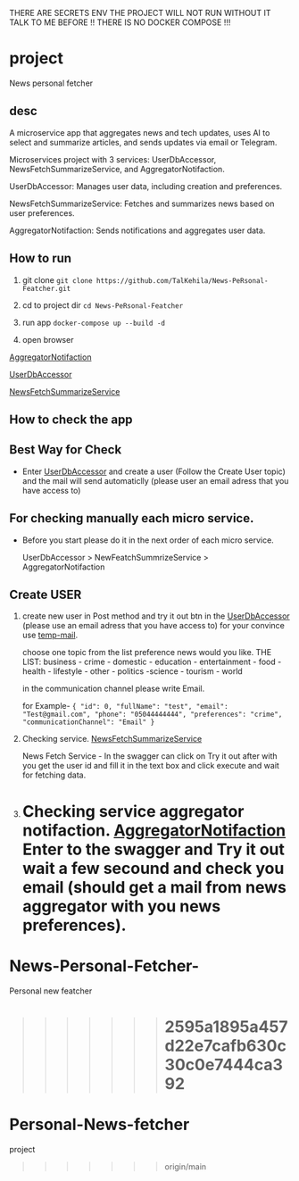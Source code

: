 THERE ARE SECRETS ENV THE PROJECT WILL NOT RUN WITHOUT IT TALK TO ME BEFORE !! THERE IS NO DOCKER COMPOSE !!! 

# project

News personal fetcher

## desc

A microservice app that aggregates news and tech updates, uses AI to select and summarize articles, and sends updates via email or Telegram.

Microservices project with 3 services: UserDbAccessor, NewsFetchSummarizeService, and AggregatorNotifaction.

UserDbAccessor: Manages user data, including creation and preferences.

NewsFetchSummarizeService: Fetches and summarizes news based on user preferences.

AggregatorNotifaction: Sends notifications and aggregates user data.

## How to run

1. git clone
   `git clone https://github.com/TalKehila/News-PeRsonal-Featcher.git`

2. cd to project dir
   `cd News-PeRsonal-Featcher`

3. run app
   `docker-compose up --build -d`

4. open browser

[AggregatorNotifaction](http://127.0.0.1:8082/swagger)

[UserDbAccessor](http://127.0.0.1:8080/swagger)

[NewsFetchSummarizeService](http://127.0.0.1:8081/swagger)

## How to check the app

## Best Way for Check

- Enter [UserDbAccessor](http://127.0.0.1:8080/swagger)
  and create a user (Follow the Create User topic) and the mail will send automaticlly (please user an email adress that you have access to)

## For checking manually each micro service.

- Before you start please do it in the next order of each micro service.

  UserDbAccessor > NewFeatchSummrizeService > AggregatorNotifaction

## Create USER

1. create new user in Post method and try it out btn in the
   [UserDbAccessor](http://127.0.0.1:8080/swagger)
   (please use an email adress that you have access to) for your convince use
   [temp-mail](https://temp-mail.org/).

   choose one topic from the list preference news would you like.
   THE LIST:
   business - crime - domestic - education - entertainment - food - health - lifestyle - other - politics -science - tourism - world

   in the communication channel please write Email.

   for Example- `{
"id": 0,
"fullName": "test",
"email": "Test@gmail.com",
"phone": "05044444444",
"preferences": "crime",
"communicationChannel": "Email"
}`

2. Checking service.
   [NewsFetchSummarizeService](http://127.0.0.1:8081/swagger)

   News Fetch Service - In the swagger can click on Try it out after with you get the user id and fill it in the text box and click execute and wait for fetching data.

3. Checking service aggregator notifaction.
   [AggregatorNotifaction](http://127.0.0.1:8082/swagger)
   Enter to the swagger and Try it out wait a few secound and check you email
   (should get a mail from news aggregator with you news preferences).
   =======

# News-Personal-Fetcher-

Personal new featcher

> > > > > > > # 2595a1895a457d22e7cafb630c30c0e7444ca392

# Personal-News-fetcher

project

> > > > > > > origin/main
